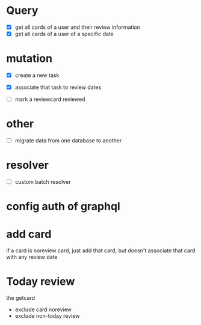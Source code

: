 # Query

- [x] get all cards of a user and their review information
- [x] get all cards of a user of a specific date

# mutation

- [x] create a new task 
- [x] associate that task to review dates
- [ ] mark a reviewcard reviewed


# other

- [ ] migrate data from one database to another

# resolver

- [ ] custom batch resolver

# config auth of graphql


# add card

if a card is noreview card,
just add that card, but doesn't associate that card with any review date

# Today review

the getcard

- exclude card noreview
- exclude non-today review




